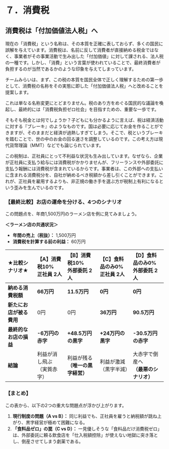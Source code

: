 
# ７．消費税
## 消費税は「付加価値法人税」へ

現在の「消費税」という名称は、その本質を正確に表しておらず、多くの国民に誤解を与えています。消費税は、名前に反して消費者が直接納める税金ではなく、事業者がその事業活動で生み出した「付加価値」に対して課される、法人税の一種です。しかし、「消費」という言葉が使われていることで、最終消費者が負担するのが当然であるかのような印象を与えてしまっています。

チームみらいは、まず、この税の本質を国民全体で正しく理解するための第一歩として、消費税の名称をその実態に即した「付加価値法人税」へと改めることを提案します。

これは単なる名称変更にとどまりません。税のあり方をめぐる国民的な議論を喚起し、最終的には「消費税負担ゼロ社会」を目指すための、重要な一歩です。

そもそも税金とは何でしょうか？子どもにも分かるように言えば、税は経済活動に対する『ブレーキ』のようなものです。国は必要に応じてお金を作ることができますが、そのままだと経済が過熱しすぎてしまう。そこで、税というブレーキを踏むことで、世の中のお金の回る速さを調整しているのです。この考え方は現代貨幣理論（MMT）などでも論じられています。

この税制は、正社員にとって不利益な状況も生み出しています。なぜなら、企業が正社員に支払う給与には消費税がかかりませんが、フリーランスや外部委託に支払う報酬には消費税が含まれているからです。事業者は、この外部への支払いに含まれる消費税分を、自社が納めるべき税額から差し引くことができます。これが、正社員を雇用するよりも、非正規の働き手を選ぶ方が税制上有利になるという歪みを生んでいるのです。

### 【最終比較】お店の運命を分ける、4つのシナリオ

この問題点を、年商1,500万円のラーメン店を例に見てみましょう。

**＜ラーメン店の共通状況＞**
*   **年間の売上（税抜）：** 1,500万円
*   **消費税を計算する前の利益：** 60万円

| ★比較シナリオ★ | **【A】消費税10%**<br>**正社員 2人** | **【B】消費税10%**<br>**外部委託 2人** | **【C】食料品のみ0%**<br>**正社員 2人** | **【D】食料品のみ0%**<br>**外部委託 2人** |
| :--- | :--- | :--- | :--- | :--- |
| **納める消費税額** | **66万円** | **11.5万円** | **0円** | **0円** |
| **新たにお店が被る費用** | 0円 | 0円 | **36万円** | **90.5万円** |
| **最終的なお店の損益** | **-6万円の赤字** | **+48.5万円の黒字** | **+24万円の黒字**| **-30.5万円の赤字** |
| **結論** | 利益が消し飛ぶ<br>（実質赤字） | 利益が残る<br>**（唯一の黒字経営）** | 利益が激減<br>（黒字半減） | 大赤字で倒産へ<br>**（最悪のシナリオ）** |

### 【まとめ】
この表から、以下の2つの重大な問題点が浮かび上がります。

1.  **現行制度の問題（A vs B）：** 同じ利益でも、正社員を雇うと納税額が跳ね上がり、黒字経営が極めて困難になる。
2.  **「食料品ゼロ」の罠（C vs D）：** 一見優しそうな「食料品だけ消費税ゼロ」は、外部委託に頼る飲食店を「仕入税額控除」が使えない地獄に突き落とし、倒産させてしまう劇薬である。

